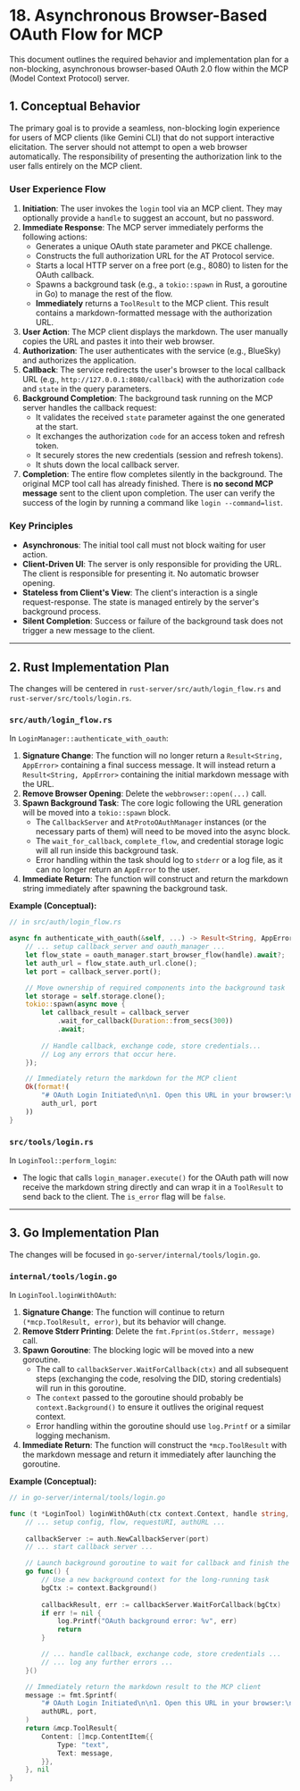 # 18. Asynchronous Browser-Based OAuth Flow for MCP

This document outlines the required behavior and implementation plan for a non-blocking, asynchronous browser-based OAuth 2.0 flow within the MCP (Model Context Protocol) server.

## 1. Conceptual Behavior

The primary goal is to provide a seamless, non-blocking login experience for users of MCP clients (like Gemini CLI) that do not support interactive elicitation. The server should not attempt to open a web browser automatically. The responsibility of presenting the authorization link to the user falls entirely on the MCP client.

### User Experience Flow

1.  **Initiation**: The user invokes the `login` tool via an MCP client. They may optionally provide a `handle` to suggest an account, but no password.
2.  **Immediate Response**: The MCP server immediately performs the following actions:
    *   Generates a unique OAuth state parameter and PKCE challenge.
    *   Constructs the full authorization URL for the AT Protocol service.
    *   Starts a local HTTP server on a free port (e.g., 8080) to listen for the OAuth callback.
    *   Spawns a background task (e.g., a `tokio::spawn` in Rust, a goroutine in Go) to manage the rest of the flow.
    *   **Immediately** returns a `ToolResult` to the MCP client. This result contains a markdown-formatted message with the authorization URL.
3.  **User Action**: The MCP client displays the markdown. The user manually copies the URL and pastes it into their web browser.
4.  **Authorization**: The user authenticates with the service (e.g., BlueSky) and authorizes the application.
5.  **Callback**: The service redirects the user's browser to the local callback URL (e.g., `http://127.0.0.1:8080/callback`) with the authorization `code` and `state` in the query parameters.
6.  **Background Completion**: The background task running on the MCP server handles the callback request:
    *   It validates the received `state` parameter against the one generated at the start.
    *   It exchanges the authorization `code` for an access token and refresh token.
    *   It securely stores the new credentials (session and refresh tokens).
    *   It shuts down the local callback server.
7.  **Completion**: The entire flow completes silently in the background. The original MCP tool call has already finished. There is **no second MCP message** sent to the client upon completion. The user can verify the success of the login by running a command like `login --command=list`.

### Key Principles

*   **Asynchronous**: The initial tool call must not block waiting for user action.
*   **Client-Driven UI**: The server is only responsible for providing the URL. The client is responsible for presenting it. No automatic browser opening.
*   **Stateless from Client's View**: The client's interaction is a single request-response. The state is managed entirely by the server's background process.
*   **Silent Completion**: Success or failure of the background task does not trigger a new message to the client.

---

## 2. Rust Implementation Plan

The changes will be centered in `rust-server/src/auth/login_flow.rs` and `rust-server/src/tools/login.rs`.

### `src/auth/login_flow.rs`

In `LoginManager::authenticate_with_oauth`:

1.  **Signature Change**: The function will no longer return a `Result<String, AppError>` containing a final success message. It will instead return a `Result<String, AppError>` containing the initial markdown message with the URL.
2.  **Remove Browser Opening**: Delete the `webbrowser::open(...)` call.
3.  **Spawn Background Task**: The core logic following the URL generation will be moved into a `tokio::spawn` block.
    *   The `CallbackServer` and `AtProtoOAuthManager` instances (or the necessary parts of them) will need to be moved into the async block.
    *   The `wait_for_callback`, `complete_flow`, and credential storage logic will all run inside this background task.
    *   Error handling within the task should log to `stderr` or a log file, as it can no longer return an `AppError` to the user.
4.  **Immediate Return**: The function will construct and return the markdown string immediately after spawning the background task.

**Example (Conceptual):**

```rust
// in src/auth/login_flow.rs

async fn authenticate_with_oauth(&self, ...) -> Result<String, AppError> {
    // ... setup callback_server and oauth_manager ...
    let flow_state = oauth_manager.start_browser_flow(handle).await?;
    let auth_url = flow_state.auth_url.clone();
    let port = callback_server.port();

    // Move ownership of required components into the background task
    let storage = self.storage.clone();
    tokio::spawn(async move {
        let callback_result = callback_server
            .wait_for_callback(Duration::from_secs(300))
            .await;
        
        // Handle callback, exchange code, store credentials...
        // Log any errors that occur here.
    });

    // Immediately return the markdown for the MCP client
    Ok(format!(
        "# OAuth Login Initiated\n\n1. Open this URL in your browser:\n   {}\n\n2. Authorize the application.\n\nWaiting for authorization on port {}...",
        auth_url, port
    ))
}
```

### `src/tools/login.rs`

In `LoginTool::perform_login`:

*   The logic that calls `login_manager.execute()` for the OAuth path will now receive the markdown string directly and can wrap it in a `ToolResult` to send back to the client. The `is_error` flag will be `false`.

---

## 3. Go Implementation Plan

The changes will be focused in `go-server/internal/tools/login.go`.

### `internal/tools/login.go`

In `LoginTool.loginWithOAuth`:

1.  **Signature Change**: The function will continue to return `(*mcp.ToolResult, error)`, but its behavior will change.
2.  **Remove Stderr Printing**: Delete the `fmt.Fprint(os.Stderr, message)` call.
3.  **Spawn Goroutine**: The blocking logic will be moved into a new goroutine.
    *   The call to `callbackServer.WaitForCallback(ctx)` and all subsequent steps (exchanging the code, resolving the DID, storing credentials) will run in this goroutine.
    *   The `context` passed to the goroutine should probably be `context.Background()` to ensure it outlives the original request context.
    *   Error handling within the goroutine should use `log.Printf` or a similar logging mechanism.
4.  **Immediate Return**: The function will construct the `*mcp.ToolResult` with the markdown message and return it immediately after launching the goroutine.

**Example (Conceptual):**

```go
// in go-server/internal/tools/login.go

func (t *LoginTool) loginWithOAuth(ctx context.Context, handle string, port int) (*mcp.ToolResult, error) {
    // ... setup config, flow, requestURI, authURL ...
    
    callbackServer := auth.NewCallbackServer(port)
    // ... start callback server ...

    // Launch background goroutine to wait for callback and finish the flow
    go func() {
        // Use a new background context for the long-running task
        bgCtx := context.Background() 
        
        callbackResult, err := callbackServer.WaitForCallback(bgCtx)
        if err != nil {
            log.Printf("OAuth background error: %v", err)
            return
        }

        // ... handle callback, exchange code, store credentials ...
        // ... log any further errors ...
    }()

    // Immediately return the markdown result to the MCP client
    message := fmt.Sprintf(
        "# OAuth Login Initiated\n\n1. Open this URL in your browser:\n   %s\n\n2. Authorize the application.\n\nWaiting for authorization on port %d...",
        authURL, port,
    )
    return &mcp.ToolResult{
        Content: []mcp.ContentItem{{
            Type: "text",
            Text: message,
        }},
    }, nil
}
```
